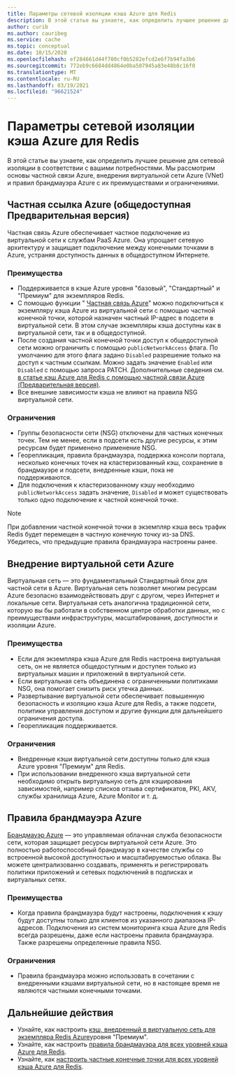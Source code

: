```yaml
---
title: Параметры сетевой изоляции кэша Azure для Redis
description: В этой статье вы узнаете, как определить лучшее решение для сетевой изоляции в соответствии с вашими потребностями. Мы рассмотрим основы частной связи Azure, внедрения виртуальной сети Azure (VNet) и правил брандмауэра Azure с их преимуществами и ограничениями.
author: curib
ms.author: cauribeg
ms.service: cache
ms.topic: conceptual
ms.date: 10/15/2020
ms.openlocfilehash: ef284661d44f700cf0b5282efcd2e6f7b94fa3b6
ms.sourcegitcommit: 772eb9c6684dd4864e0ba507945a83e48b8c16f0
ms.translationtype: MT
ms.contentlocale: ru-RU
ms.lasthandoff: 03/19/2021
ms.locfileid: "96621524"
---
```

# <a name="azure-cache-for-redis-network-isolation-options"></a>Параметры сетевой изоляции кэша Azure для Redis 
В этой статье вы узнаете, как определить лучшее решение для сетевой изоляции в соответствии с вашими потребностями. Мы рассмотрим основы частной связи Azure, внедрения виртуальной сети Azure (VNet) и правил брандмауэра Azure с их преимуществами и ограничениями.  

## <a name="azure-private-link-public-preview"></a>Частная ссылка Azure (общедоступная Предварительная версия) 
Частная связь Azure обеспечивает частное подключение из виртуальной сети к службам PaaS Azure. Она упрощает сетевую архитектуру и защищает подключение между конечными точками в Azure, устраняя доступность данных в общедоступном Интернете. 

### <a name="advantages"></a>Преимущества
* Поддерживается в кэше Azure уровня "базовый", "Стандартный" и "Премиум" для экземпляров Redis. 
* С помощью функции " [Частная связь Azure](../private-link/private-link-overview.md)" можно подключиться к экземпляру кэша Azure из виртуальной сети с помощью частной конечной точки, которой назначен частный IP-адрес в подсети в виртуальной сети. В этом случае экземпляры кэша доступны как в виртуальной сети, так и в общедоступной.  
* После создания частной конечной точки доступ к общедоступной сети можно ограничить с помощью `publicNetworkAccess` флага. По умолчанию для этого флага задано `Disabled` разрешение только на доступ к частным ссылкам. Можно задать значение `Enabled` или `Disabled` с помощью запроса PATCH. Дополнительные сведения см. [в статье кэш Azure для Redis с помощью частной связи Azure (Предварительная версия)](cache-private-link.md). 
* Все внешние зависимости кэша не влияют на правила NSG виртуальной сети.

### <a name="limitations"></a>Ограничения 
* Группы безопасности сети (NSG) отключены для частных конечных точек. Тем не менее, если в подсети есть другие ресурсы, к этим ресурсам будет применено применение NSG.
* Георепликация, правила брандмауэра, поддержка консоли портала, несколько конечных точек на кластеризованный кэш, сохранение в брандмауэре и подсети, внедренные кэши, пока не поддерживаются. 
* Для подключения к кластеризованному кэшу необходимо `publicNetworkAccess` задать значение, `Disabled` и может существовать только одно подключение к частной конечной точке.

> [!NOTE]
> При добавлении частной конечной точки в экземпляр кэша весь трафик Redis будет перемещен в частную конечную точку из-за DNS.
> Убедитесь, что предыдущие правила брандмауэра настроены ранее.  
>
>

## <a name="azure-virtual-network-injection"></a>Внедрение виртуальной сети Azure 
Виртуальная сеть — это фундаментальный Стандартный блок для частной сети в Azure. Виртуальная сеть позволяет многим ресурсам Azure безопасно взаимодействовать друг с другом, через Интернет и локальные сети. Виртуальная сеть аналогична традиционной сети, которую вы бы работали в собственном центре обработки данных, но с преимуществами инфраструктуры, масштабирования, доступности и изоляции Azure. 

### <a name="advantages"></a>Преимущества
* Если для экземпляра кэша Azure для Redis настроена виртуальная сеть, он не является общедоступным и доступен только из виртуальных машин и приложений в виртуальной сети.  
* Если виртуальная сеть объединена с ограниченными политиками NSG, она помогает снизить риск утечка данных. 
* Развертывание виртуальной сети обеспечивает повышенную безопасность и изоляцию кэша Azure для Redis, а также подсети, политики управления доступом и другие функции для дальнейшего ограничения доступа. 
* Георепликация поддерживается. 

### <a name="limitations"></a>Ограничения
* Внедренные кэши виртуальной сети доступны только для кэша Azure уровня "Премиум" для Redis. 
* При использовании внедренного кэша виртуальной сети необходимо открыть виртуальную сеть для кэширования зависимостей, например списков отзыва сертификатов, PKI, AKV, службы хранилища Azure, Azure Monitor и т. д.  


## <a name="azure-firewall-rules"></a>Правила брандмауэра Azure
[Брандмауэр Azure](../firewall/overview.md) — это управляемая облачная служба безопасности сети, которая защищает ресурсы виртуальной сети Azure. Это полностью работоспособный брандмауэр в качестве службы со встроенной высокой доступностью и масштабируемостью облака. Вы можете централизованно создавать, применять и регистрировать политики приложений и сетевых подключений в подписках и виртуальных сетях.  

### <a name="advantages"></a>Преимущества
* Когда правила брандмауэра будут настроены, подключения к кэшу будут доступны только для клиентов из указанного диапазона IP-адресов. Подключения из систем мониторинга кэша Azure для Redis всегда разрешены, даже если настроены правила брандмауэра. Также разрешены определенные правила NSG.  

### <a name="limitations"></a>Ограничения
* Правила брандмауэра можно использовать в сочетании с внедренными кэшами виртуальной сети, но в настоящее время не являются частными конечными точками. 


## <a name="next-steps"></a>Дальнейшие действия
* Узнайте, как настроить [кэш, внедренный в виртуальную сеть для экземпляра Redis Azure](cache-how-to-premium-vnet.md)уровня "Премиум".  
* Узнайте, как настроить [правила брандмауэра для всех уровней кэша Azure для Redis](cache-configure.md#firewall). 
* Узнайте, как [настроить частные конечные точки для всех уровней кэша Azure для Redis](cache-private-link.md).